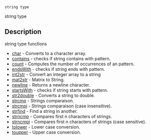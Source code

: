 

	
	string type

string type

## Description
string type functions


* [char](char.md) - Converts to a character array.
* [contains](contains.md) - checks if string contains with pattern.
* [count](count.md) - Computes the number of occurrences of an pattern.
* [endsWith](endsWith.md) - checks if string ends with pattern.
* [int2str](int2str.md) - Convert an integer array to a string
* [mat2str](mat2str.md) - Matrix to String.
* [newline](newline.md) - Returns a newline character.
* [startsWith](startsWith.md) - checks if string starts with pattern.
* [str2double](str2double.md) - Converts a string to double.
* [strcmp](strcmp.md) - Strings comparaison.
* [strcmpi](strcmpi.md) - Strings comparaison (case insensitive).
* [strfind](strfind.md) - Find a string in another.
* [strncmp](strncmp.md) - Compares first n characters of strings.
* [strncmpi](strncmpi.md) - Compares first n characters of strings (case sensitive).
* [tolower](tolower.md) - Lower case conversion.
* [toupper](toupper.md) - Upper case conversion.



